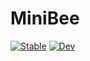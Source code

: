 # MiniBee

[![Stable](https://img.shields.io/badge/docs-stable-blue.svg)](https://serenity4.github.io/MiniBee.jl/stable)
[![Dev](https://img.shields.io/badge/docs-dev-blue.svg)](https://serenity4.github.io/MiniBee.jl/dev)
